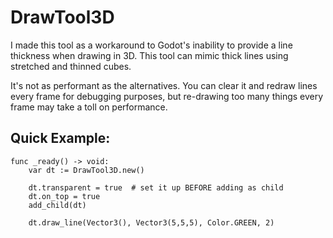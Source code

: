 # DrawTool3D

I made this tool as a workaround to Godot's inability to provide a line thickness when drawing in 3D. This tool can mimic thick lines using stretched
and thinned cubes.

It's not as performant as the alternatives. You can clear it and redraw lines every frame for debugging purposes, but re-drawing too many things every
frame may take a toll on performance.


## Quick Example:

```gdscript
func _ready() -> void:
    var dt := DrawTool3D.new()

    dt.transparent = true  # set it up BEFORE adding as child
    dt.on_top = true
    add_child(dt)

    dt.draw_line(Vector3(), Vector3(5,5,5), Color.GREEN, 2)
```
